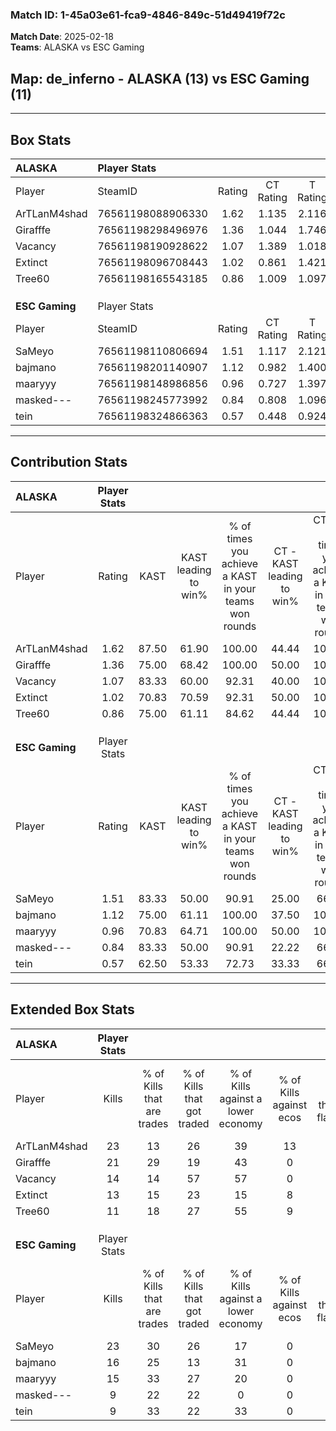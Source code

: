 ### Match ID: 1-45a03e61-fca9-4846-849c-51d49419f72c  
**Match Date**: 2025-02-18  
**Teams**: ALASKA vs ESC Gaming  

## **Map**: de_inferno - ALASKA (13) vs ESC Gaming (11)  
---  

## Box Stats  

| **ALASKA**     | Player Stats      |        |           |          |       |      |       |         |        |      |     |
| :- | :- | :-: | :-: | :-: | :-: | :-: | :-: | :-: | :-: | :-: | :-: |
| Player         | SteamID           | Rating | CT Rating | T Rating | KAST  | ADR  | Kills | Assists | Deaths | K/D  | HS% |
| ArTLanM4shad   | 76561198088906330 |  1.62  |   1.135   |  2.116   | 87.50 | 98.6 |  23   |   10    |   12   | 1.92 | 39  |
| Girafffe       | 76561198298496976 |  1.36  |   1.044   |  1.746   | 75.00 | 91.7 |  21   |    4    |   14   | 1.50 | 57  |
| Vacancy        | 76561198190928622 |  1.07  |   1.389   |  1.018   | 83.33 | 66.0 |  14   |    4    |   15   | 0.93 | 28  |
| Extinct        | 76561198096708443 |  1.02  |   0.861   |  1.421   | 70.83 | 83.0 |  13   |   10    |   15   | 0.87 | 61  |
| Tree60         | 76561198165543185 |  0.86  |   1.009   |  1.097   | 75.00 | 64.9 |  11   |    7    |   17   | 0.65 | 63  |
|                |                   |        |           |          |       |      |       |         |        |      |     |
|                |                   |        |           |          |       |      |       |         |        |      |     |
|                |                   |        |           |          |       |      |       |         |        |      |     |
| **ESC Gaming** | Player Stats      |        |           |          |       |      |       |         |        |      |     |
| Player         | SteamID           | Rating | CT Rating | T Rating | KAST  | ADR  | Kills | Assists | Deaths | K/D  | HS% |
| SaMeyo         | 76561198110806694 |  1.51  |   1.117   |  2.121   | 83.33 | 95.0 |  23   |    4    |   14   | 1.64 | 30  |
| bajmano        | 76561198201140907 |  1.12  |   0.982   |  1.400   | 75.00 | 80.8 |  16   |    3    |   15   | 1.07 | 43  |
| maaryyy        | 76561198148986856 |  0.96  |   0.727   |  1.397   | 70.83 | 74.3 |  15   |    7    |   19   | 0.79 | 53  |
| masked---      | 76561198245773992 |  0.84  |   0.808   |  1.096   | 83.33 | 50.8 |   9   |    9    |   16   | 0.56 | 77  |
| tein           | 76561198324866363 |  0.57  |   0.448   |  0.924   | 62.50 | 43.3 |   9   |    4    |   19   | 0.47 | 55  |
---  

## Contribution Stats  

| **ALASKA**     | Player Stats |       |                      |                                                        |                           |                                                             |                          |                                                            |
| :- | :-: | :-: | :-: | :-: | :-: | :-: | :-: | :-: |
| Player         |    Rating    | KAST  | KAST leading to win% | % of times you achieve a KAST in your teams won rounds | CT - KAST leading to win% | CT - % of times you achieve a KAST in your teams won rounds | T - KAST leading to win% | T - % of times you achieve a KAST in your teams won rounds |
| ArTLanM4shad   |     1.62     | 87.50 |        61.90         |                         100.00                         |           44.44           |                           100.00                            |          75.00           |                           100.00                           |
| Girafffe       |     1.36     | 75.00 |        68.42         |                         100.00                         |           50.00           |                           100.00                            |          81.82           |                           100.00                           |
| Vacancy        |     1.07     | 83.33 |        60.00         |                         92.31                          |           40.00           |                           100.00                            |          80.00           |                           88.89                            |
| Extinct        |     1.02     | 70.83 |        70.59         |                         92.31                          |           50.00           |                           100.00                            |          88.89           |                           88.89                            |
| Tree60         |     0.86     | 75.00 |        61.11         |                         84.62                          |           44.44           |                           100.00                            |          77.78           |                           77.78                            |
|                |              |       |                      |                                                        |                           |                                                             |                          |                                                            |
|                |              |       |                      |                                                        |                           |                                                             |                          |                                                            |
|                |              |       |                      |                                                        |                           |                                                             |                          |                                                            |
| **ESC Gaming** | Player Stats |       |                      |                                                        |                           |                                                             |                          |                                                            |
| Player         |    Rating    | KAST  | KAST leading to win% | % of times you achieve a KAST in your teams won rounds | CT - KAST leading to win% | CT - % of times you achieve a KAST in your teams won rounds | T - KAST leading to win% | T - % of times you achieve a KAST in your teams won rounds |
| SaMeyo         |     1.51     | 83.33 |        50.00         |                         90.91                          |           25.00           |                            66.67                            |          66.67           |                           100.00                           |
| bajmano        |     1.12     | 75.00 |        61.11         |                         100.00                         |           37.50           |                           100.00                            |          80.00           |                           100.00                           |
| maaryyy        |     0.96     | 70.83 |        64.71         |                         100.00                         |           50.00           |                           100.00                            |          72.73           |                           100.00                           |
| masked---      |     0.84     | 83.33 |        50.00         |                         90.91                          |           22.22           |                            66.67                            |          72.73           |                           100.00                           |
| tein           |     0.57     | 62.50 |        53.33         |                         72.73                          |           33.33           |                            66.67                            |          66.67           |                           75.00                            |
---  

## Extended Box Stats  

| **ALASKA**     | Player Stats |                            |                            |                                    |                         |                              |                                 |        |                             |                                     |                          |                               |                            |
| :- | :-: | :-: | :-: | :-: | :-: | :-: | :-: | :-: | :-: | :-: | :-: | :-: | :-: |
| Player         |    Kills     | % of Kills that are trades | % of Kills that got traded | % of Kills against a lower economy | % of Kills against ecos | % of Kills that are flawless | % of Kills that are close duels | Deaths | % of Deaths that get traded | % of Deaths against a lower economy | % of Deaths against ecos | % of Deaths that are flawless | % of Deaths that are close |
| ArTLanM4shad   |      23      |             13             |             26             |                 39                 |           13            |              70              |                0                |   12   |              0              |                 33                  |            0             |              67               |             8              |
| Girafffe       |      21      |             29             |             19             |                 43                 |            0            |              52              |                0                |   14   |              0              |                 36                  |            0             |              36               |             7              |
| Vacancy        |      14      |             14             |             57             |                 57                 |            0            |              71              |                7                |   15   |             40              |                 33                  |            0             |              53               |             20             |
| Extinct        |      13      |             15             |             23             |                 15                 |            8            |              62              |                8                |   15   |             33              |                 40                  |            0             |              60               |             20             |
| Tree60         |      11      |             18             |             27             |                 55                 |            9            |             109              |                0                |   17   |             29              |                 29                  |            0             |              41               |             12             |
|                |              |                            |                            |                                    |                         |                              |                                 |        |                             |                                     |                          |                               |                            |
|                |              |                            |                            |                                    |                         |                              |                                 |        |                             |                                     |                          |                               |                            |
|                |              |                            |                            |                                    |                         |                              |                                 |        |                             |                                     |                          |                               |                            |
| **ESC Gaming** | Player Stats |                            |                            |                                    |                         |                              |                                 |        |                             |                                     |                          |                               |                            |
| Player         |    Kills     | % of Kills that are trades | % of Kills that got traded | % of Kills against a lower economy | % of Kills against ecos | % of Kills that are flawless | % of Kills that are close duels | Deaths | % of Deaths that get traded | % of Deaths against a lower economy | % of Deaths against ecos | % of Deaths that are flawless | % of Deaths that are close |
| SaMeyo         |      23      |             30             |             26             |                 17                 |            0            |              52              |                9                |   14   |             43              |                  7                  |            0             |              79               |             7              |
| bajmano        |      16      |             25             |             13             |                 31                 |            0            |              63              |               13                |   15   |             20              |                  7                  |            0             |              60               |             0              |
| maaryyy        |      15      |             33             |             27             |                 20                 |            0            |              40              |               27                |   19   |             21              |                  5                  |            0             |              53               |             5              |
| masked---      |      9       |             22             |             22             |                 0                  |            0            |              44              |               11                |   16   |             38              |                 19                  |            0             |              81               |             0              |
| tein           |      9       |             33             |             22             |                 33                 |            0            |              44              |               11                |   19   |             26              |                  5                  |            0             |              79               |             0              |
